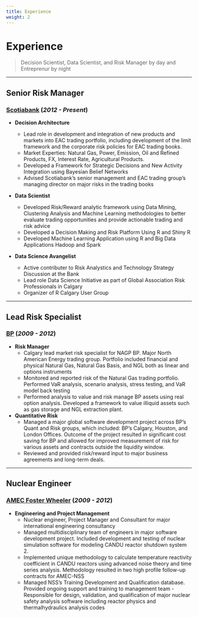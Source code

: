 ```yaml
---
title: Experience
weight: 2
---
```


# Experience
>   Decision Scientist, Data Scientist, and Risk Manager by day and Entreprenur by night  

------

## Senior Risk Manager 
### [Scotiabank][] (*2012 - Present*)

-   **Decision Architecture** 
    - Lead role in development and integration of new products and markets into EAC trading portfolio, including development        of the limit framework and the corporate risk policies for EAC trading books. 
    - Market Experties: Natural Gas, Power, Emission, Oil and Refined Products, FX, Interest Rate, Agricultural Products. 
    - Developed a Framework for Strategic Decisions and New Activity Integration using Bayesian Belief Networks
    - Advised Scotiabank’s senior management and EAC trading group’s managing director on major risks in the trading books

-   **Data Scientist** 
    - Developed Risk/Reward analytic framework using Data Mining, Clustering Analysis and Machine Learning methodologies to         better evaluate trading opportunities and provide actionable trading and risk advice
    -  Developed a Decision Making and Risk Platform Using R and Shiny R
    -  Developed Machine Learning Application using R and Big Data Applications Hadoop and Spark 

-   **Data Science Avangelist** 
    - Active contributer to Risk Analystics and Technology Strategy Discussion at the Bank
    - Lead role Data Science Initiative as part of Global Association Risk Professionals in Calgary
    - Organizer of R Calgary User Group

------

## Lead Risk Specialist
### [BP][]  (*2009 - 2012*)
-   **Risk Manager** 
    - Calgary lead market risk specialist for NAGP BP. Major North American Energy trading group. Portfolio included financial       and physical Natural Gas, Natural Gas Basis, and NGL both as linear and options instruments
    - Monitored and reported risk of the Natural Gas trading portfolio. Performed VaR analysis, scenario analysis, stress           testing, and VaR model back testing
    - Performed analysis to value and risk manage BP assets using real option analysis. Developed a framework to value              illiquid assets such as gas storage and NGL extraction plant. 
-  **Quantitative Risk**
    - Managed a major global software development project across BP’s Quant and Risk groups, which included: BP’s Calgary,          Houston, and London Offices. Outcome of the project resulted in significant cost saving for BP and allowed for improved       measurement of risk for various assets and contracts outside the liquidity window.  
    - Reviewed and provided risk/reward input to major business agreements and long-term deals. 

------

## Nuclear Engineer
### [AMEC Foster Wheeler][]  (*2009 - 2012*)
-   **Engineering and Project Management**
    - Nuclear engineer, Project Manager and Consultant for major international engineering consultancy 
    - Managed multidisciplinary team of engineers in major software development project. Included development and testing of        nuclear simulation software for modeling CANDU reactor shutdown system 2. 
    - Implemented unique methodology to calculate temperature reactivity coefficient in CANDU reactors using advanced noise         theory and time series analysis. Methodology resulted in two high profile follow-up contracts for AMEC-NSS
    - Managed NSS’s Training Development and Qualification database. Provided ongoing support and training to management team     - Responsible for design, validation, and qualification of major nuclear safety analysis software including reactor      physics and thermalhydraulics analysis codes  





<!-- links -->
[Scotiabank]: https://www.scotiabank.com/
[BP]: http://www.bp.com/
[AMEC Foster Wheeler]: http://www.amecfw.com/

